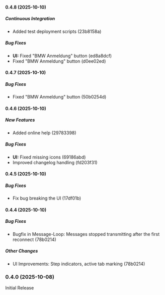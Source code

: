 #### 0.4.8 (2025-10-10)

##### Continuous Integration

*  Added test deployment scripts (23b8158a)

##### Bug Fixes

* **UI:**  Fixed "BMW Anmeldung" button (ed8a8dcf)
*  Fixed "BMW Anmeldung" button (d0ee02ed)

#### 0.4.7 (2025-10-10)

##### Bug Fixes

*  Fixed "BMW Anmeldung" button (50b0254d)

#### 0.4.6 (2025-10-10)

##### New Features

*  Added online help (29783398)

##### Bug Fixes

* **UI:**  Fixed missing icons (69186abd)
*  Improved changelog handling (fd203f31)

#### 0.4.5 (2025-10-10)

##### Bug Fixes

* Fix bug breaking the UI (17df01b)

#### 0.4.4 (2025-10-10)

##### Bug Fixes

* Bugfix in Message-Loop: Messages stopped transmitting after the first reconnect (78b0214)

##### Other Changes

* UI Improvements: Step indicators, active tab marking (78b0214)

### 0.4.0 (2025-10-08)
Initial Release